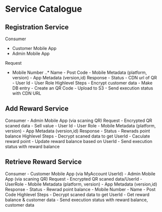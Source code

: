 # Service Catalogue
## Registration Service
Consumer    
* Customer Mobile App
* Admin Mobile App

Request
  * Mobile Number
            ..* Name
            - Post Code
            - Mobile Metadata (platform, version)
            - App Metadata (version,id)
Response 
            - Status
            - CDN url of QR
            - User Id
            - User Role
Highlevel Steps
            - Encrypt customer data
            - Make DB entry
            - Create an QR Code
            - Upload to S3
            - Send execution status with CDN URL
## Add Reward Service
Consumer    - Admin Mobile App (via scaning QR)
Request
            - Encrypted QR scaned data
            - Sell value
            - User Id
            - User Role
            - Mobile Metadata (platform, version)
            - App Metadata (version,id)
Response 
            - Status
            - Rewrads point balance
Highlevel Steps
            - Decrypt scaned data to get UserId
            - Caculate reward point
            - Update reward balance based on UserId
            - Send execution status with reward balance
## Retrieve Reward Service
Consumer    - Customer Mobile App (via MyAccount UserId)
            - Admin Mobile App (via scaning QR)
Request
            - Encrypted QR scaned data/UserId
            - UserRole
            - Mobile Metadata (platform, version)
            - App Metadata (version,id)
Response 
            - Status
            - Rewrad point balance
            - Mobile Number
            - Name
            - Post Code
Highlevel Steps
            - Decrypt scaned data to get UserId
            - Get reward balance & customer data
            - Send execution status with reward balance, customer data

